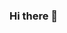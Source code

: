 ### Hi there 👋

<!--
**dylanninin/dylanninin** is a ✨ _special_ ✨ repository because its `README.md` (this file) appears on your GitHub profile.

Here are some ideas to get you started:

- 🔭 I’m currently working on a startup.
- 🌱 I’m currently learning Golang.
- 👯 I’m looking to collaborate on DevOps.
- 🤔 I’m looking for help with SRE.
- 💬 Ask me about Python/Nginx/MySQL/Linux.
- 📫 How to reach me: [dylanninin@gmail.com](dylanninin@gmail.com).
-->
